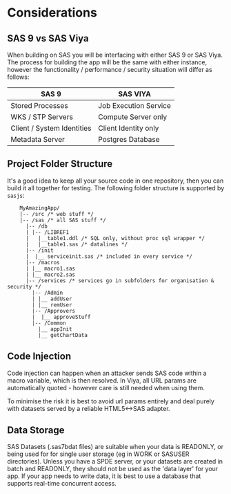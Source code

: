 # Considerations

## SAS 9 vs SAS Viya

When building on SAS you will be interfacing with either SAS 9 or SAS Viya.  The process for building the app will be the same with either instance, however the functionality / performance / security situation will differ as follows:

|SAS 9|SAS VIYA|
|---|---|
|Stored Processes|Job Execution Service|
|WKS / STP Servers|Compute Server only|
|Client / System Identities|Client Identity only|
|Metadata Server|Postgres Database|

## Project Folder Structure

It's a good idea to keep all your source code in one repository, then you can build it all together for testing.  The following folder structure is supported by `sasjs`:

```
    MyAmazingApp/
    |-- /src /* web stuff */
    |-- /sas /* all SAS stuff */
      |-- /db
      | |-- /LIBREF1
      |   |__table1.ddl /* SQL only, without proc sql wrapper */
      |   |__table1.sas /* datalines */
      |-- /init
      |  |__ serviceinit.sas /* included in every service */
      |-- /macros
      | |__ macro1.sas
      | |__ macro2.sas
      |-- /services /* services go in subfolders for organisation & security */
        |-- /Admin
        | |__ addUser
        | |__ remUser
        |-- /Approvers
        |  |__ approveStuff
        |-- /Common
          |__ appInit
          |__ getChartData
```

## Code Injection

Code injection can happen when an attacker sends SAS code within a macro variable, which is then resolved.  In Viya, all URL params are automatically quoted - however care is still needed when using them.

To minimise the risk it is best to avoid url params entirely and deal purely with datasets served by a reliable HTML5<->SAS adapter.

## Data Storage

SAS Datasets (.sas7bdat files) are suitable when your data is READONLY, or being used for for single user storage (eg in WORK or SASUSER directories).  Unless you have a SPDE server, or your datasets are created in batch and READONLY, they should not be used as the 'data layer' for your app.  If your app needs to write data, it is best to use a database that supports real-time concurrent access.
